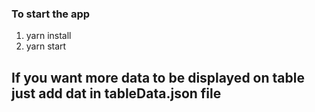 ### To start the app

1. yarn install
2. yarn start

## If you want more data to be displayed on table just add dat in tableData.json file
